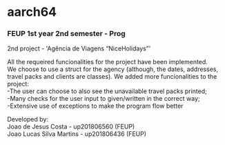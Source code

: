 # aarch64
### FEUP 1st year 2nd semester - Prog  
2nd project - 'Agência de Viagens “NiceHolidays”'  
  
All the requeired funcionalities for the project have been implemented.  
We choose to use a struct for the agency (although, the dates, addresses, travel packs and clients are classes).
We added more funcionalities to the project:  
    -The user can choose to also see the unavailable travel packs printed;  
    -Many checks for the user input to given/written in the correct way;  
    -Extensive use of exceptions to make the program flow better

Developed by:  
                            Joao de Jesus Costa - up201806560 (FEUP)  
                            Joao Lucas Silva Martins - up201806436 (FEUP)  
  
